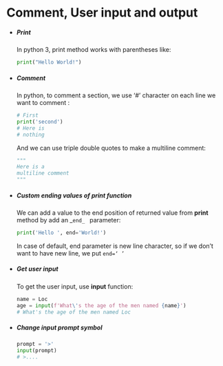 # Comment, User input and output



- ##### **Print**
  
  In python 3, print method works with parentheses like:
  
  ```python
  print("Hello World!")
  ```
  
  


- ##### Comment

  In python, to comment a section, we use ‘#’ character on each line we want to comment :

  ```python
  # First 
  print('second')
  # Here is
  # nothing
  ```

  And we can use triple double quotes to make a multiline comment:

  ```python
  """
  Here is a 
  multiline comment
  """
  ```

  

- ##### Custom ending values of print function

  We can add a value to the end position of returned value from  __print__ method by add an _`end_ ` parameter:

  ```python
  print('Hello ', end='World!')
  ```

  In case of default,  end parameter is new line character, so if we don’t want to have new line, we put `end=‘ ’`

  

- ##### Get user input

  To get the user input, use **input** function:

  ```python
  name = Loc
  age = input(f'What\'s the age of the men named {name}') 
  # What's the age of the men named Loc
  ```

  

- ##### Change input prompt symbol

  ```python
  prompt = '>'
  input(prompt)
  # >....
  ```
  
  



  

